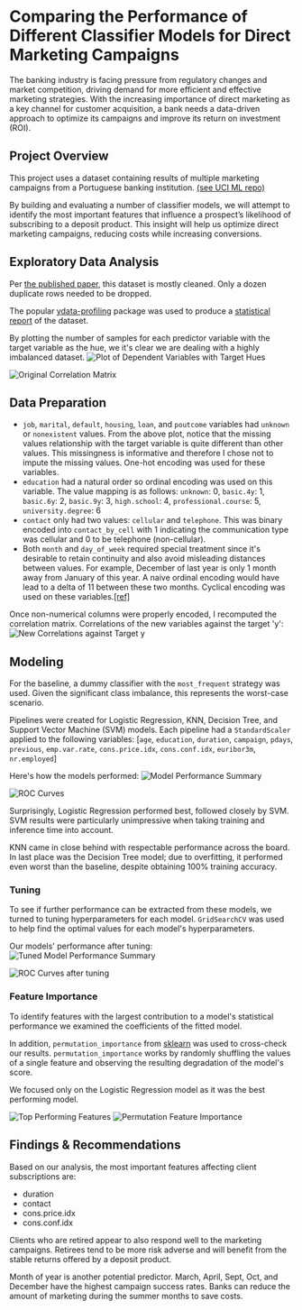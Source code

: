 # Comparing the Performance of Different Classifier Models for Direct Marketing Campaigns

The banking industry is facing pressure from regulatory changes and market competition, driving demand for more efficient and effective marketing strategies.  With the increasing importance of direct marketing as a key channel for customer acquisition, a bank needs a data-driven approach to optimize its campaigns and improve its return on investment (ROI).

## Project Overview

This project uses a dataset containing results of multiple marketing campaigns from a Portuguese banking institution. [(see UCI ML repo)](https://archive.ics.uci.edu/dataset/222/bank+marketing)

By building and evaluating a number of classifier models, we will attempt to identify the most important features that influence a prospect’s likelihood of subscribing to a deposit product.  This insight will help us optimize direct marketing campaigns, reducing costs while increasing conversions.

## Exploratory Data Analysis
Per [the published paper](https://core.ac.uk/download/pdf/55616194.pdf), this dataset is mostly cleaned.  Only a dozen duplicate rows needed to be dropped.

The popular [ydata-profiling](https://docs.profiling.ydata.ai/latest/) package was used to produce a [statistical report](./resources/data_profile_report.html) of the dataset.

By plotting the number of samples for each predictor variable with the target variable as the hue, we it's clear we are dealing with a highly imbalanced dataset.
![Plot of Dependent Variables with Target Hues](./resources/plot_dependent_variables_with_target_hue.png)

![Original Correlation Matrix](./resources/correlation_matrix_of_numeric_variables.png)

## Data Preparation

* `job`, `marital`, `default`, `housing`, `loan`, and `poutcome` variables had `unknown` or `nonexistent` values.  From the above plot, notice that the missing values relationship with the target variable is quite different than other values.  This missingness is informative and therefore I chose not to impute the missing values.  One-hot encoding was used for these variables.
* `education` had a natural order so ordinal encoding was used on this variable.  The value mapping is as follows:  `unknown`: 0, `basic.4y`: 1, `basic.6y`: 2, `basic.9y`: 3, `high.school`: 4, `professional.course`: 5, `university.degree`: 6
* `contact` only had two values: `cellular` and `telephone`.  This was binary encoded into `contact_by_cell` with 1 indicating the communication type was cellular and 0 to be telephone (non-cellular).
* Both `month` and `day_of_week` required special treatment since it's desirable to retain continuity and also avoid misleading distances between values.  For example, December of last year is only 1 month away from January of this year.  A naive ordinal encoding would have lead to a delta of 11 between these two months.  Cyclical encoding was used on these variables.[[ref]](https://towardsdatascience.com/cyclical-encoding-an-alternative-to-one-hot-encoding-for-time-series-features-4db46248ebba)

Once non-numerical columns were properly encoded, I recomputed the correlation matrix.  Correlations of the new variables against the target 'y':
![New Correlations against Target y](./resources/new_correlation_values_to_y.png)

## Modeling

For the baseline, a dummy classifier with the `most_frequent` strategy was used.  Given the significant class imbalance, this represents the worst-case scenario.

Pipelines were created for Logistic Regression, KNN, Decision Tree, and Support Vector Machine (SVM) models.  Each pipeline had a `StandardScaler` applied to the following variables:  [`age`, `education`, `duration`, `campaign`, `pdays`, `previous`, `emp.var.rate`, `cons.price.idx`, `cons.conf.idx`, `euribor3m`, `nr.employed`]

Here's how the models performed:
![Model Performance Summary](./resources/model_performance_summary.png)

![ROC Curves](./resources/roc_curve_default_config.png)

Surprisingly, Logistic Regression performed best, followed closely by SVM.  SVM results were particularly unimpressive when taking training and inference time into account.

KNN came in close behind with respectable performance across the board.  In last place was the Decision Tree model; due to overfitting, it performed even worst than the baseline, despite obtaining 100% training accuracy.

### Tuning
To see if further performance can be extracted from these models, we turned to tuning hyperparameters for each model.  `GridSearchCV` was used to help find the optimal values for each model's hyperparameters.

Our models' performance after tuning:
![Tuned Model Performance Summary](./resources/tuned_model_performance_summary.png)

![ROC Curves after tuning](./resources/roc_curve_after_tuning.png)

### Feature Importance
To identify features with the largest contribution to a model's statistical performance we examined the coefficients of the fitted model.  

In addition, `permutation_importance` from [sklearn](https://scikit-learn.org/stable/modules/generated/sklearn.inspection.permutation_importance.html) was used to cross-check our results.  `permutation_importance` works by randomly shuffling the values of a single feature and observing the resulting degradation of the model's score.

We focused only on the Logistic Regression model as it was the best performing model.

![Top Performing Features](./resources/log_regression_feat_coefs.png)
![Permutation Feature Importance](./resources/log_regression_permutation_feat_importance.png)

## Findings & Recommendations

Based on our analysis, the most important features affecting client subscriptions are:
* duration
* contact
* cons.price.idx
* cons.conf.idx

Clients who are retired appear to also respond well to the marketing campaigns.  Retirees tend to be more risk adverse and will benefit from the stable returns offered by a deposit product.

Month of year is another potential predictor.  March, April, Sept, Oct, and December have the highest campaign success rates.  Banks can reduce the amount of marketing during the summer months to save costs.

